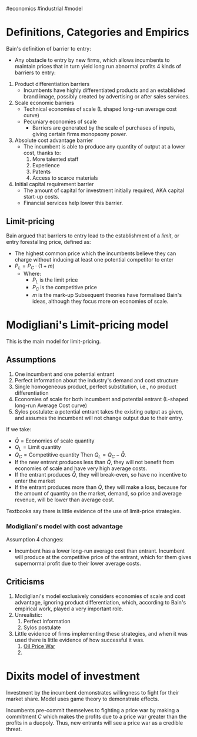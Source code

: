#economics #industrial #model 
# Definitions, Categories and Empirics
Bain's definition of barrier to entry:
- Any obstacle to entry by new firms, which allows incumbents to maintain prices that in turn yield long run abnormal profits
4 kinds of barriers to entry:
1. Product differentiation barriers
	- Incumbents have highly differentiated products and an established brand image, possibly created by advertising or after sales services.
2. Scale economic barriers
	- Technical economies of scale (L shaped long-run average cost curve)
	- Pecuniary economies of scale
		- Barriers are generated by the scale of purchases of inputs, giving certain firms monopsony power.
3. Absolute cost advantage barrier
	- The incumbent is able to produce any quantity of output at a lower cost, thanks to:
		1. More talented staff
		2. Experience
		3. Patents
		4. Access to scarce materials
4. Initial capital requirement barrier
	- The amount of capital for investment initially required, AKA capital start-up costs.
	- Financial services help lower this barrier.
## Limit-pricing
Bain argued that barriers to entry lead to the establishment of a *limit*, or entry forestalling price, defined as:
- The highest common price which the incumbents believe they can charge without inducing at least one potential competitor to enter
- $P_{L}=P_{C}\cdot(1+m)$
	- Where:
		- $P_{L}$ is the limit price
		- $P_{C}$ is the competitive price
		- $m$ is the mark-up
Subsequent theories have formalised Bain's ideas, although they focus more on economies of scale.
# Modigliani's Limit-pricing model
This is the main model for limit-pricing.
## Assumptions
1. One incumbent and one potential entrant
2. Perfect information about the industry's demand and cost structure
3. Single homogeneous product, perfect substitution, i.e., no product differentiation
4. Economies of scale for both incumbent and potential entrant (L-shaped long-run Average Cost curve)
5. Sylos postulate: a potential entrant takes the existing output as given, and assumes the incumbent will not change output due to their entry.

If we take:
- $\bar{Q}=\text{Economies of scale quantity}$
- $Q_{L}=\text{Limit quantity}$
- $Q_{C}=\text{Competitive quantity}$
Then $Q_{L}=Q_{C}-\bar{Q}$.
- If the new entrant produces less than $\bar{Q}$, they will not benefit from economies of scale and have very high average costs.
- If the entrant produces $\bar{Q}$, they will break-even, so have no incentive to enter the market
- If the entrant produces more than $\bar{Q}$, they will make a loss, because for the amount of quantity on the market, demand, so price and average revenue, will be lower than average cost.

Textbooks say there is little evidence of the use of limit-price strategies.
### Modigliani's model with cost advantage
Assumption 4 changes:
- Incumbent has a lower long-run average cost than entrant.
Incumbent will produce at the competitive price of the entrant, which for them gives supernormal profit due to their lower average costs.
## Criticisms
1. Modigliani's model exclusively considers economies of scale and cost advantage, ignoring product differentiation, which, according to Bain's empirical work, played a very important role.
2. Unrealistic:
	1. Perfect information
	2. Sylos postulate
3. Little evidence of firms implementing these strategies, and when it was used there is little evidence of how successful it was.
	1. [Oil Price War](https://www.bloomberg.com/view/articles/2015-01-12/americas-going-to-lose-the-oil-price-war)
	2. 
# Dixits model of investment
Investment by the incumbent demonstrates willingness to fight for their market share.
Model uses game theory to demonstrate effects.

Incumbents pre-commit themselves to fighting a price war by making a commitment $C$ which makes the profits due to a price war greater than the profits in a duopoly. Thus, new entrants will see a price war as a credible threat.


